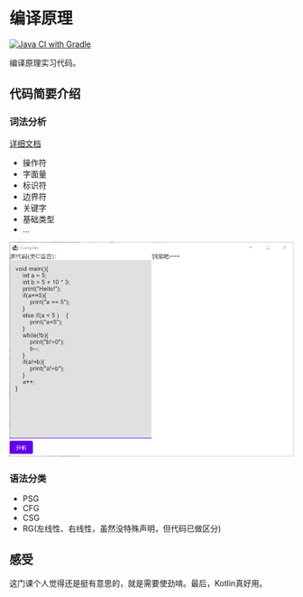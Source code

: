 # 编译原理

[![Java CI with Gradle](https://github.com/SalHe/Compiler/actions/workflows/test.yml/badge.svg)](https://github.com/SalHe/Compiler/actions/workflows/test.yml)

编译原理实习代码。

## 代码简要介绍

### 词法分析

[详细文档](./docs/Scanner.md)

- 操作符
- 字面量
- 标识符
- 边界符
- 关键字
- 基础类型
- ...

![效果预览](./docs/Scanner.gif)

### 语法分类

- PSG
- CFG
- CSG
- RG(左线性、右线性，虽然没特殊声明，但代码已做区分)




## 感受

这门课个人觉得还是挺有意思的，就是需要使劲啃。最后，Kotlin真好用。
